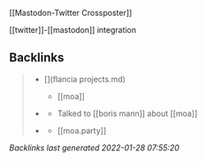  [[Mastodon-Twitter Crossposter]]

[[twitter]]-[[mastodon]] integration



## Backlinks

> - [](flancia projects.md)
>   - [[moa]]
>    
> - [](2021-05-23.md)
>   - Talked to [[boris mann]] about [[moa]]
>    
> - [](2021-01-11.md)
>   - [[moa.party]]

_Backlinks last generated 2022-01-28 07:55:20_
